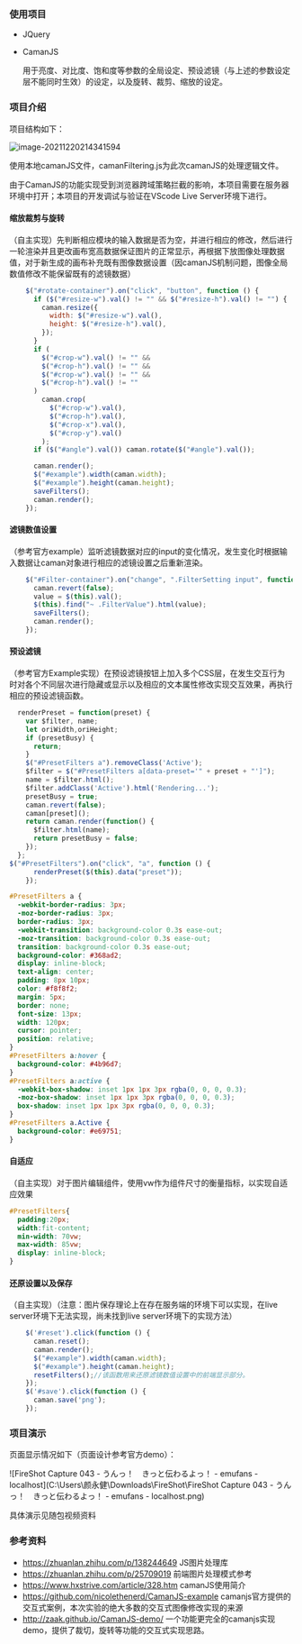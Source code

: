 

### 使用项目

- JQuery

- CamanJS

  用于亮度、对比度、饱和度等参数的全局设定、预设滤镜（与上述的参数设定层不能同时生效）的设定，以及旋转、裁剪、缩放的设定。

### 项目介绍

项目结构如下：

![image-20211220214341594](C:\Users\颜永健\AppData\Roaming\Typora\typora-user-images\image-20211220214341594.png)

使用本地camanJS文件，camanFiltering.js为此次camanJS的处理逻辑文件。

由于CamanJS的功能实现受到浏览器跨域策略拦截的影响，本项目需要在服务器环境中打开；本项目的开发调试与验证在VScode Live Server环境下进行。

#### 缩放裁剪与旋转

（自主实现）先判断相应模块的输入数据是否为空，并进行相应的修改，然后进行一轮渲染并且更改画布宽高数据保证图片的正常显示，再根据下放图像处理数据值，对于新生成的画布补充既有图像数据设置（因camanJS机制问题，图像全局数值修改不能保留既有的滤镜数据）

~~~javascript
    $("#rotate-container").on("click", "button", function () {
      if ($("#resize-w").val() != "" && $("#resize-h").val() != "") {
        caman.resize({
          width: $("#resize-w").val(),
          height: $("#resize-h").val(),
        });
      }
      if (
        $("#crop-w").val() != "" &&
        $("#crop-h").val() != "" &&
        $("#crop-w").val() != "" &&
        $("#crop-h").val() != ""
      )
        caman.crop(
          $("#crop-w").val(),
          $("#crop-h").val(),
          $("#crop-x").val(),
          $("#crop-y").val()
        );
      if ($("#angle").val()) caman.rotate($("#angle").val());

      caman.render();
      $("#example").width(caman.width);
      $("#example").height(caman.height);
      saveFilters();
      caman.render();
    });
~~~

#### 滤镜数值设置

（参考官方example）监听滤镜数据对应的input的变化情况，发生变化时根据输入数据让caman对象进行相应的滤镜设置之后重新渲染。

~~~Javascript
    $("#Filter-container").on("change", ".FilterSetting input", function () {
      caman.revert(false);
      value = $(this).val();
      $(this).find("~ .FilterValue").html(value);
      saveFilters();
      caman.render();
    });
~~~

#### 预设滤镜

（参考官方Example实现）在预设滤镜按钮上加入多个CSS层，在发生交互行为时对各个不同层次进行隐藏或显示以及相应的文本属性修改实现交互效果，再执行相应的预设滤镜函数。

~~~javascript
  renderPreset = function(preset) {
    var $filter, name;
    let oriWidth,oriHeight;
    if (presetBusy) {
      return;
    }
    $("#PresetFilters a").removeClass('Active');
    $filter = $("#PresetFilters a[data-preset='" + preset + "']");
    name = $filter.html();
    $filter.addClass('Active').html('Rendering...');
    presetBusy = true;
    caman.revert(false);
    caman[preset]();
    return caman.render(function() {
      $filter.html(name);
      return presetBusy = false;
    });
  };    
$("#PresetFilters").on("click", "a", function () {
      renderPreset($(this).data("preset"));
    });
~~~

~~~CSS
#PresetFilters a {
  -webkit-border-radius: 3px;
  -moz-border-radius: 3px;
  border-radius: 3px;
  -webkit-transition: background-color 0.3s ease-out;
  -moz-transition: background-color 0.3s ease-out;
  transition: background-color 0.3s ease-out;
  background-color: #368ad2;
  display: inline-block;
  text-align: center;
  padding: 8px 10px;
  color: #f8f8f2;
  margin: 5px;
  border: none;
  font-size: 13px;
  width: 120px;
  cursor: pointer;
  position: relative;
}
#PresetFilters a:hover {
  background-color: #4b96d7;
}
#PresetFilters a:active {
  -webkit-box-shadow: inset 1px 1px 3px rgba(0, 0, 0, 0.3);
  -moz-box-shadow: inset 1px 1px 3px rgba(0, 0, 0, 0.3);
  box-shadow: inset 1px 1px 3px rgba(0, 0, 0, 0.3);
}
#PresetFilters a.Active {
  background-color: #e69751;
}
~~~

#### 自适应

（自主实现）对于图片编辑组件，使用vw作为组件尺寸的衡量指标，以实现自适应效果

~~~CSS
#PresetFilters{
  padding:20px;
  width:fit-content;
  min-width: 70vw;
  max-width: 85vw;
  display: inline-block;
}
~~~

#### 还原设置以及保存

（自主实现）（注意：图片保存理论上在存在服务端的环境下可以实现，在live server环境下无法实现，尚未找到live server环境下的实现方法）

~~~javascript
    $('#reset').click(function () {
      caman.reset();
      caman.render();
      $("#example").width(caman.width);
      $("#example").height(caman.height);
      resetFilters();//该函数用来还原滤镜数值设置中的前端显示部分。
    });
    $('#save').click(function () {
      caman.save('png');
    });
~~~



### 项目演示

页面显示情况如下（页面设计参考官方demo）：

![FireShot Capture 043 - うんっ！　きっと伝わるよっ！ - emufans - localhost](C:\Users\颜永健\Downloads\FireShot\FireShot Capture 043 - うんっ！　きっと伝わるよっ！ - emufans - localhost.png)

具体演示见随包视频资料

### 参考资料

- https://zhuanlan.zhihu.com/p/138244649 JS图片处理库
- https://zhuanlan.zhihu.com/p/25709019 前端图片处理模式参考
- https://www.hxstrive.com/article/328.htm camanJS使用简介
- https://github.com/nicolethenerd/CamanJS-example camanjs官方提供的交互式案例，本次实验的绝大多数的交互式图像修改实现的来源
- http://zaak.github.io/CamanJS-demo/ 一个功能更完全的camanjs实现demo，提供了裁切，旋转等功能的交互式实现思路。